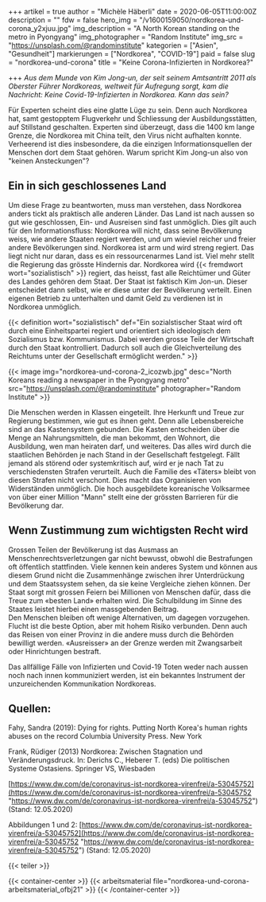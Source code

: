 +++
artikel = true
author = "Michèle Häberli"
date = 2020-06-05T11:00:00Z
description = ""
fdw = false
hero_img = "/v1600159050/nordkorea-und-corona_y2xjuu.jpg"
img_description = "A North Korean standing on the metro in Pyongyang"
img_photographer = "Random Institute"
img_src = "https://unsplash.com/@randominstitute"
kategorien = ["Asien", "Gesundheit"]
markierungen = ["Nordkorea", "COVID-19"]
paid = false
slug = "nordkorea-und-corona"
title = "Keine Corona-Infizierten in Nordkorea?"

+++
_Aus dem Munde von Kim Jong-un, der seit seinem Amtsantritt 2011 als Oberster Führer Nordkoreas, weltweit für Aufregung sorgt, kam die Nachricht: Keine Covid-19-Infizierten in Nordkorea. Kann das sein?_

Für Experten scheint dies eine glatte Lüge zu sein. Denn auch Nordkorea hat, samt gestopptem Flugverkehr und Schliessung der Ausbildungsstätten, auf Stillstand geschalten. Experten sind überzeugt, dass die 1400 km lange Grenze, die Nordkorea mit China teilt, den Virus nicht aufhalten konnte. Verheerend ist dies insbesondere, da die einzigen Informationsquellen der Menschen dort dem Staat gehören. Warum spricht Kim Jong-un also von "keinen Ansteckungen"?

## Ein in sich geschlossenes Land

Um diese Frage zu beantworten, muss man verstehen, dass Nordkorea anders tickt als praktisch alle anderen Länder. Das Land ist nach aussen so gut wie geschlossen, Ein- und Ausreisen sind fast unmöglich. Dies gilt auch für den Informationsfluss: Nordkorea will nicht, dass seine Bevölkerung weiss, wie andere Staaten regiert werden, und um wieviel reicher und freier andere Bevölkerungen sind. Nordkorea ist arm und wird streng regiert. Das liegt nicht nur daran, dass es ein ressourcenarmes Land ist. Viel mehr stellt die Regierung das grösste Hindernis dar. Nordkorea wird {{< fremdwort wort="sozialistisch" >}} regiert, das heisst, fast alle Reichtümer und Güter des Landes gehören dem Staat. Der Staat ist faktisch Kim Jon-un. Dieser entscheidet dann selbst, wie er diese unter der Bevölkerung verteilt. Einen eigenen Betrieb zu unterhalten und damit Geld zu verdienen ist in Nordkorea unmöglich.

{{< definition wort="sozialistisch" def="Ein sozialstischer Staat wird oft durch eine Einheitspartei regiert und orientiert sich ideologisch dem Sozialismus bzw. Kommunismus. Dabei werden grosse Teile der Wirtschaft durch den Staat kontrolliert. Dadurch soll auch die Gleichverteilung des Reichtums unter der Gesellschaft ermöglicht werden." >}}

{{< image img="nordkorea-und-corona-2_icozwb.jpg" desc="North Koreans reading a newspaper in the Pyongyang metro" src="https://unsplash.com/@randominstitute" photographer="Random Institute" >}}

Die Menschen werden in Klassen eingeteilt. Ihre Herkunft und Treue zur Regierung bestimmen, wie gut es ihnen geht. Denn alle Lebensbereiche sind an das Kastensystem gebunden. Die Kasten entscheiden über die Menge an Nahrungsmitteln, die man bekommt, den Wohnort, die Ausbildung, wen man heiraten darf, und weiteres. Das alles wird durch die staatlichen Behörden je nach Stand in der Gesellschaft festgelegt. Fällt jemand als störend oder systemkritisch auf, wird er je nach Tat zu verschiedensten Strafen verurteilt. Auch die Familie des «Täters» bleibt von diesen Strafen nicht verschont. Dies macht das Organisieren von Widerständen unmöglich. Die hoch ausgebildete koreanische Volksarmee von über einer Million "Mann" stellt eine der grössten Barrieren für die Bevölkerung dar.

## Wenn Zustimmung zum wichtigsten Recht wird

Grossen Teilen der Bevölkerung ist das Ausmass an Menschenrechtsverletzungen gar nicht bewusst, obwohl die Bestrafungen oft öffentlich stattfinden. Viele kennen kein anderes System und können aus diesem Grund nicht die Zusammenhänge zwischen ihrer Unterdrückung und dem Staatssystem sehen, da sie keine Vergleiche ziehen können. Der Staat sorgt mit grossen Feiern bei Millionen von Menschen dafür, dass die Treue zum «besten Land» erhalten wird. Die Schulbildung im Sinne des Staates leistet hierbei einen massgebenden Beitrag.  
Den Menschen bleiben oft wenige Alternativen, um dagegen vorzugehen. Flucht ist die beste Option, aber mit hohem Risiko verbunden. Denn auch das Reisen von einer Provinz in die andere muss durch die Behörden bewilligt werden. «Ausreisser» an der Grenze werden mit Zwangsarbeit oder Hinrichtungen bestraft.

Das allfällige Fälle von Infizierten und Covid-19 Toten weder nach aussen noch nach innen kommuniziert werden, ist ein bekanntes Instrument der unzureichenden Kommunikation Nordkoreas.​

## Quellen:

Fahy, Sandra (2019): Dying for rights. Putting North Korea's human rights abuses on the record Columbia University Press. New York

Frank, Rüdiger (2013) Nordkorea: Zwischen Stagnation und Veränderungsdruck. In: Derichs C., Heberer T. (eds) Die politischen Systeme Ostasiens. Springer VS, Wiesbaden

[https://www.dw.com/de/coronavirus-ist-nordkorea-virenfrei/a-53045752](https://www.dw.com/de/coronavirus-ist-nordkorea-virenfrei/a-53045752 "https://www.dw.com/de/coronavirus-ist-nordkorea-virenfrei/a-53045752") (Stand: 12.05.2020)

Abbildungen 1 und 2: [https://www.dw.com/de/coronavirus-ist-nordkorea-virenfrei/a-53045752](https://www.dw.com/de/coronavirus-ist-nordkorea-virenfrei/a-53045752 "https://www.dw.com/de/coronavirus-ist-nordkorea-virenfrei/a-53045752") (Stand: 12.05.2020)

{{< teiler >}}

{{< container-center >}}
	{{< arbeitsmaterial file="nordkorea-und-corona-arbeitsmaterial_ofbj21" >}}
{{< /container-center >}}
